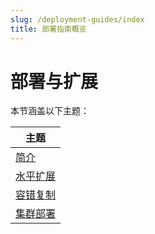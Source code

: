 ```yaml
---
slug: /deployment-guides/index
title: 部署指南概览
---
```



# 部署与扩展

本节涵盖以下主题：

| 主题                                                            |
|------------------------------------------------------------------|
| [简介](/architecture/introduction)                             |
| [水平扩展](/architecture/horizontal-scaling)                  |
| [容错复制](/architecture/replication)                          |
| [集群部署](/architecture/cluster-deployment)                  |

